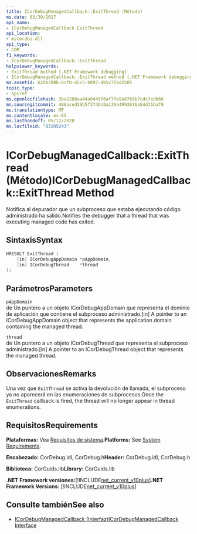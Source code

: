 ```yaml
---
title: ICorDebugManagedCallback::ExitThread (Método)
ms.date: 03/30/2017
api_name:
- ICorDebugManagedCallback.ExitThread
api_location:
- mscordbi.dll
api_type:
- COM
f1_keywords:
- ICorDebugManagedCallback::ExitThread
helpviewer_keywords:
- ExitThread method [.NET Framework debugging]
- ICorDebugManagedCallback::ExitThread method [.NET Framework debugging]
ms.assetid: 62db708b-6cf0-45c5-b897-4b5c75bd2505
topic_type:
- apiref
ms.openlocfilehash: 3ba1280aa44a9445f6af7fe9a8769b7cdc7edb66
ms.sourcegitcommit: 488aced39b5f374bc0a139a4993616a54d15baf0
ms.translationtype: MT
ms.contentlocale: es-ES
ms.lasthandoff: 05/12/2020
ms.locfileid: "83205243"
---
```

# <a name="icordebugmanagedcallbackexitthread-method"></a><span data-ttu-id="eae7c-102">ICorDebugManagedCallback::ExitThread (Método)</span><span class="sxs-lookup"><span data-stu-id="eae7c-102">ICorDebugManagedCallback::ExitThread Method</span></span>
<span data-ttu-id="eae7c-103">Notifica al depurador que un subproceso que estaba ejecutando código administrado ha salido.</span><span class="sxs-lookup"><span data-stu-id="eae7c-103">Notifies the debugger that a thread that was executing managed code has exited.</span></span>  
  
## <a name="syntax"></a><span data-ttu-id="eae7c-104">Sintaxis</span><span class="sxs-lookup"><span data-stu-id="eae7c-104">Syntax</span></span>  
  
```cpp  
HRESULT ExitThread (  
    [in] ICorDebugAppDomain *pAppDomain,  
    [in] ICorDebugThread    *thread  
);  
```  
  
## <a name="parameters"></a><span data-ttu-id="eae7c-105">Parámetros</span><span class="sxs-lookup"><span data-stu-id="eae7c-105">Parameters</span></span>  
 `pAppDomain`  
 <span data-ttu-id="eae7c-106">de Un puntero a un objeto ICorDebugAppDomain que representa el dominio de aplicación que contiene el subproceso administrado.</span><span class="sxs-lookup"><span data-stu-id="eae7c-106">[in] A pointer to an ICorDebugAppDomain object that represents the application domain containing the managed thread.</span></span>  
  
 `thread`  
 <span data-ttu-id="eae7c-107">de Un puntero a un objeto ICorDebugThread que representa el subproceso administrado.</span><span class="sxs-lookup"><span data-stu-id="eae7c-107">[in] A pointer to an ICorDebugThread object that represents the managed thread.</span></span>  
  
## <a name="remarks"></a><span data-ttu-id="eae7c-108">Observaciones</span><span class="sxs-lookup"><span data-stu-id="eae7c-108">Remarks</span></span>  
 <span data-ttu-id="eae7c-109">Una vez que `ExitThread` se activa la devolución de llamada, el subproceso ya no aparecerá en las enumeraciones de subprocesos.</span><span class="sxs-lookup"><span data-stu-id="eae7c-109">Once the `ExitThread` callback is fired, the thread will no longer appear in thread enumerations.</span></span>  
  
## <a name="requirements"></a><span data-ttu-id="eae7c-110">Requisitos</span><span class="sxs-lookup"><span data-stu-id="eae7c-110">Requirements</span></span>  
 <span data-ttu-id="eae7c-111">**Plataformas:** Vea [Requisitos de sistema](../../get-started/system-requirements.md).</span><span class="sxs-lookup"><span data-stu-id="eae7c-111">**Platforms:** See [System Requirements](../../get-started/system-requirements.md).</span></span>  
  
 <span data-ttu-id="eae7c-112">**Encabezado:** CorDebug.idl, CorDebug.h</span><span class="sxs-lookup"><span data-stu-id="eae7c-112">**Header:** CorDebug.idl, CorDebug.h</span></span>  
  
 <span data-ttu-id="eae7c-113">**Biblioteca:** CorGuids.lib</span><span class="sxs-lookup"><span data-stu-id="eae7c-113">**Library:** CorGuids.lib</span></span>  
  
 <span data-ttu-id="eae7c-114">**.NET Framework versiones:**[!INCLUDE[net_current_v10plus](../../../../includes/net-current-v10plus-md.md)]</span><span class="sxs-lookup"><span data-stu-id="eae7c-114">**.NET Framework Versions:** [!INCLUDE[net_current_v10plus](../../../../includes/net-current-v10plus-md.md)]</span></span>  
  
## <a name="see-also"></a><span data-ttu-id="eae7c-115">Consulte también</span><span class="sxs-lookup"><span data-stu-id="eae7c-115">See also</span></span>

- [<span data-ttu-id="eae7c-116">ICorDebugManagedCallback (Interfaz)</span><span class="sxs-lookup"><span data-stu-id="eae7c-116">ICorDebugManagedCallback Interface</span></span>](icordebugmanagedcallback-interface.md)

